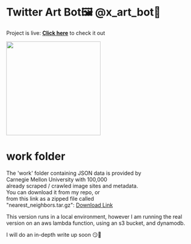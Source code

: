 # Twitter Art Bot🖼️ @x_art_bot🎨

Project is live: **[Click here](https://twitter.com/x_art_bot)**
to check it out

<img src = 'https://github.com/LimarAryan/x_art_bot/assets/110574851/7b08c739-30fc-430e-a9ac-4735ddb2e647' width = '250'>


# work folder
The 'work' folder containing JSON data is provided by\
Carnegie Mellon University with 100,000\
already scraped / crawled image sites and metadata.\
You can download it from my repo, or\
from this link as a zipped file called\
"nearest_neighbors.tar.gz"\:
[Download Link](https://kilthub.cmu.edu/articles/dataset/National_Gallery_of_Art_InceptionV3_Features/10061885)


This version runs in a local environment,
however I am running the real\
version on an aws lambda function\,
using an s3 bucket, and dynamodb\.

I will do an in-depth write up soon 😏🤩
